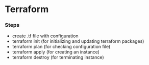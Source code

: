 # Terraform

### Steps

- create .tf file with configuration
- terraform init (for initializing and updating terraform packages)
- terraform plan (for checking configuration file)
- terraform apply (for creating an instance)
- terraform destroy (for terminating instance)
